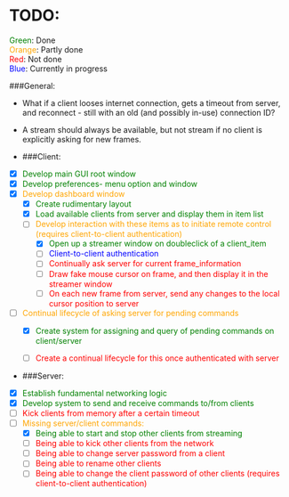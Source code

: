# TODO:
<span style="color: green">Green</span>: Done\
<span style="color: orange">Orange</span>: Partly done\
<span style="color: red">Red</span>: Not done\
<span style="color: blue">Blue</span>: Currently in progress

###General:
- What if a client looses internet connection, gets a timeout from server, and reconnect - still with an old (and possibly in-use) connection ID?
- A stream should always be available, but not stream if no client is explicitly asking for new frames.

- ###Client:
- [x] <span style="color: green">Develop main GUI root window
- [x] <span style="color: green">Develop preferences- menu option and window
- [x] <span style="color: orange">Develop dashboard window
  - [x] <span style="color: green">Create rudimentary layout
  - [x] <span style="color: green">Load available clients from server and display them in item list
  - [ ] <span style="color: orange">Develop interaction with these items as to initiate remote control (requires client-to-client authentication)
    - [x] <span style="color: green">Open up a streamer window on doubleclick of a client_item
    - [ ] <span style="color: blue">Client-to-client authentication
    - [ ] <span style="color: red">Continually ask server for current frame_information
    - [ ] <span style="color: red">Draw fake mouse cursor on frame, and then display it in the streamer window
    - [ ] <span style="color: red">On each new frame from server, send any changes to the local cursor position to server
- [ ] <span style="color: orange">Continual lifecycle of asking server for pending commands
  - [x] <span style="color: green">Create system for assigning and query of pending commands on client/server
  - [ ] <span style="color: red">Create a continual lifecycle for this once authenticated with server


- ###Server:
- [x] <span style="color: green">Establish fundamental networking logic
- [x] <span style="color: green">Develop system to send and receive commands to/from clients
- [ ] <span style="color: red">Kick clients from memory after a certain timeout
- [ ] <span style="color: orange">Missing server/client commands:
  - [x] <span style="color: green">Being able to start and stop other clients from streaming
  - [ ] <span style="color: red">Being able to kick other clients from the network
  - [ ] <span style="color: red">Being able to change server password from a client
  - [ ] <span style="color: red">Being able to rename other clients
  - [ ] <span style="color: red">Being able to change the client password of other clients (requires client-to-client authentication)